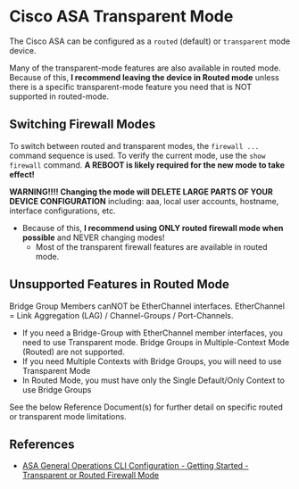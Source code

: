 # Cisco ASA Transparent Mode

The Cisco ASA can be configured as a `routed` (default) or `transparent` mode device.

Many of the transparent-mode features are also available in routed mode. 
Because of this, **I recommend leaving the device in Routed mode** unless there is a specific transparent-mode feature you need that is NOT supported in routed-mode.

## Switching Firewall Modes

To switch between routed and transparent modes, the `firewall ...` command sequence is used.
To verify the current mode, use the `show firewall` command.
**A REBOOT is likely required for the new mode to take effect!**

**WARNING!!!! Changing the mode will DELETE LARGE PARTS OF YOUR DEVICE CONFIGURATION** including: aaa, local user accounts, hostname, interface configurations, etc.
* Because of this, **I recommend using ONLY routed firewall mode when possible** and NEVER changing modes!
  * Most of the transparent firewall features are available in routed mode.
 
## Unsupported Features in Routed Mode

Bridge Group Members canNOT be EtherChannel interfaces. EtherChannel = Link Aggregation (LAG) / Channel-Groups / Port-Channels.
* If you need a Bridge-Group with EtherChannel member interfaces, you need to use Transparent mode.
Bridge Groups in Multiple-Context Mode (Routed) are not supported.
* If you need Multiple Contexts with Bridge Groups, you will need to use Transparent Mode
* In Routed Mode, you must have only the Single Default/Only Context to use Bridge Groups

See the below Reference Document(s) for further detail on specific routed or transparent mode limitations.

## References

* [ASA General Operations CLI Configuration - Getting Started - Transparent or Routed Firewall Mode][1]

[1]: https://www.cisco.com/c/en/us/td/docs/security/asa/asa914/configuration/general/asa-914-general-config/intro-fw.html
